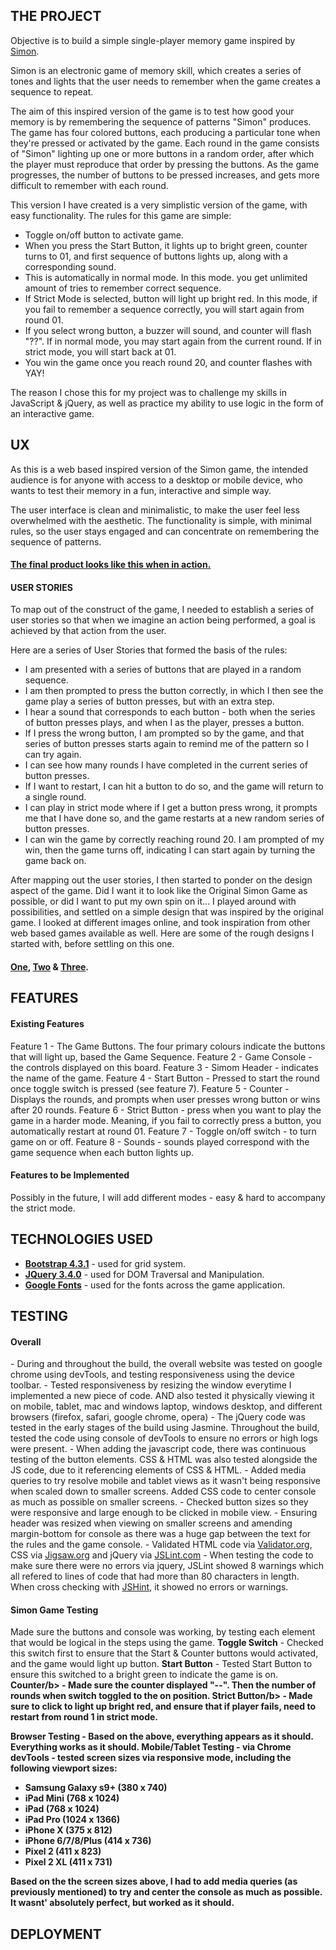 <h2>THE PROJECT</h2>

Objective is to build a simple single-player memory game inspired by <a href="https://en.wikipedia.org/wiki/Simon_(game)">Simon</a>.

Simon is an electronic game of memory skill, which creates a series of tones and lights that the user needs to remember when the game creates a sequence to repeat.
    
The aim of this inspired version of the game is to test how good your memory is by remembering the sequence of patterns "Simon" produces. The game has four colored buttons, 
each producing a particular tone when they're pressed or activated by the game. Each round in the game consists of "Simon" lighting up one or more buttons in a random order, 
after which the player must reproduce that order by pressing the buttons. As the game progresses, the number of buttons to be pressed increases, and gets more difficult to remember
with each round.

This version I have created is a very simplistic version of the game, with easy functionality. The rules for this game are simple:

- Toggle on/off button to activate game.
- When you press the Start Button, it lights up to bright green, counter turns to 01, and first sequence of buttons lights up, along with a corresponding sound. 
- This is automatically in normal mode. In this mode. you get unlimited amount of tries to remember correct sequence.
- If Strict Mode is selected, button will light up bright red. In this mode, if you fail to remember a sequence correctly, you will start again from round 01.
- If you select wrong button, a buzzer will sound, and counter will flash "??". If in normal mode, you may start again from the current round. If in strict mode, you will start back at 01.
- You win the game once you reach round 20, and counter flashes with YAY!

The reason I chose this for my project was to challenge my skills in JavaScript & jQuery, as well as practice my ability to use logic in the form of an interactive
game. 

<h2>UX</h2>
As this is a web based inspired version of the Simon game, the intended audience is for anyone with access to a desktop or mobile device, who wants to test their memory in a fun, interactive and simple way.

The user interface is clean and minimalistic, to make the user feel less overwhelmed with the aesthetic. The functionality is simple, with minimal rules, so the user stays engaged and can concentrate on remembering the sequence of patterns.

<h4><a href="https://drive.google.com/file/d/16SQbtiP7gVIah0mgZRUph80ilcTBCP-W/view?usp=sharing" target="_blank">The final product looks like this when in action.</a></h4>

<h4>USER STORIES</h4>

To map out of the construct of the game, I needed to establish a series of user stories so that when we imagine an action being performed, a goal is achieved by that action from the user. 

Here are a series of User Stories that formed the basis of the rules:

- I am presented with a series of buttons that are played in a random sequence.
- I am then prompted to press the button correctly, in which I then see the game play a series of button presses, but with an extra step.
- I hear a sound that corresponds to each button - both when the series of button presses plays, and when I as the player, presses a button.
- If I press the wrong button, I am prompted so by the game, and that series of button presses starts again to remind me of the pattern so I can try again.
- I can see how many rounds I have completed in the current series of button presses.
- If I want to restart, I can hit a button to do so, and the game will return to a single round.
- I can play in strict mode where if I get a button press wrong, it prompts me that I have done so, and the game restarts at a new random series of button presses.
- I can win the game by correctly reaching round 20. I am prompted of my win, then the game turns off, indicating I can start again by turning the game back on.

After mapping out the user stories, I then started to ponder on the design aspect of the game. Did I want it to look like the Original Simon Game as possible, or did I want to put my own spin on it... I played around with possibilities, and settled on a simple design that was inspired by the original game. I looked at different images online, and took inspiration from other web based games available as well. Here are some of the rough designs I started with, before settling on this one.

<h4><a href="https://drive.google.com/file/d/1i22JjQYc-K51kR1nxjQ1pgi85ghbFxeW/view?usp=sharing">One</a>, <a href="https://drive.google.com/file/d/1_JXQ_o8ZOlIt_1hneROhLZnfi0bVlyXA/view?usp=sharing">Two</a> & <a href="https://drive.google.com/file/d/1Dj52qeZAGa0W6Qnj1bHydqITQG-GCPzI/view?usp=sharing">Three</a>.</h4>

<h2>FEATURES</h2>

<h4>Existing Features</h4>
Feature 1 - The Game Buttons. The four primary colours indicate the buttons that will light up, based the Game Sequence.
Feature 2 - Game Console - the controls displayed on this board.
Feature 3 - Simom Header - indicates the name of the game.
Feature 4 - Start Button - Pressed to start the round once toggle switch is pressed (see feature 7).
Feature 5 - Counter - Displays the rounds, and prompts when user presses wrong button or wins after 20 rounds.
Feature 6 - Strict Button - press when you want to play the game in a harder mode. Meaning, if you fail to correctly press a button, you automatically restart at round 01.
Feature 7 - Toggle on/off switch - to turn game on or off.
Feature 8 - Sounds - sounds played correspond with the game sequence when each button lights up.

<h4>Features to be Implemented</h4>
Possibly in the future, I will add different modes - easy & hard to accompany the strict mode. 

<h2>TECHNOLOGIES USED</h2>

- <b><a href="https://getbootstrap.com/">Bootstrap 4.3.1</a></b> - used for grid system.
- <b><a href="https://jquery.com/">JQuery 3.4.0</a></b> - used for DOM Traversal and Manipulation.
- <b><a href="https://fonts.google.com/">Google Fonts</a></b> - used for the fonts across the game application.

<h2>TESTING</h2>

<h4>Overall</h4>
- During and throughout the build, the overall website was tested on google chrome using devTools, and testing responsiveness using the device toolbar.
- Tested responsiveness by resizing the window everytime I implemented a new piece of code.
AND also tested it physically viewing it on mobile, tablet, mac and windows laptop, windows desktop, and different browsers (firefox, safari, google chrome, opera)
- The jQuery code was tested in the early stages of the build using Jasmine. Throughout the build, tested the code using console of devTools to ensure no errors or high logs were present.
- When adding the javascript code, there was continuous testing of the button elements. CSS & HTML was also tested alongside the JS code, due to it referencing elements of CSS & HTML.
- Added media queries to try resolve mobile and tablet views as it wasn't being responsive when scaled down to smaller screens. Added CSS code to center console as much as possible on smaller screens.
- Checked button sizes so they were responsive and large enough to be clicked in mobile view.
- Ensuring header was resized when viewing on smaller screens and amending margin-bottom for console as there was a huge gap between the text for the rules and the game console.
- Validated HTML code via <a href="https://validator.w3.org/">Validator.org</a>, CSS via <a href="https://jigsaw.w3.org/css-validator/">Jigsaw.org</a> and jQuery via <a href="https://www.jslint.com/">JSLint.com</a>
- When testing the code to make sure there were no errors via jquery, JSLint showed 8 warnings which all refered to lines of code that had more than 80 characters in length. When cross checking with <a href="https://jshint.com/">JSHint</a>, it showed no errors or warnings.

<h4>Simon Game Testing</h4>
Made sure the buttons and console was working, by testing each element that would be logical in the steps using the game.
<b>Toggle Switch</b> - Checked this switch first to ensure that the Start & Counter buttons would activated, and the game would light up button.
<b>Start Button</b> - Tested Start Button to ensure this switched to a bright green to indicate the game is on.
<b>Counter/b> - Made sure the counter displayed "--". Then the number of rounds when switch toggled to the on position.
<b>Strict Button/b> - Made sure to click to light up bright red, and ensure that if player fails, need to restart from round 1 in strict mode.

Browser Testing - Based on the above, everything appears as it should. Everything works as it should.
Mobile/Tablet Testing - via Chrome devTools - tested screen sizes via responsive mode, including the following viewport sizes:
- Samsung Galaxy s9+ (380 x 740)
- iPad Mini (768 x 1024)
- iPad (768 x 1024)
- iPad Pro (1024 x 1366)
- iPhone X (375 x 812)
- iPhone 6/7/8/Plus (414 x 736)
- Pixel 2 (411 x 823)
- Pixel 2 XL (411 x 731)

Based on the the screen sizes above, I had to add media queries (as previously mentioned) to try and center the console as much as possible. It wasnt' absolutely perfect, but worked as it should.

<h2>DEPLOYMENT</h2>
